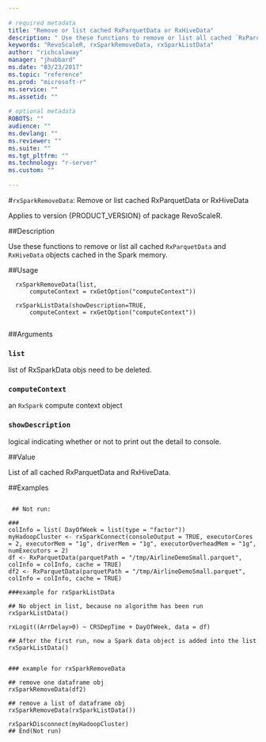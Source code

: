 ```yaml
--- 
 
# required metadata 
title: "Remove or list cached RxParquetData or RxHiveData" 
description: " Use these functions to remove or list all cached `RxParquetData` and `RxHiveData` objects cached in the Spark memory. " 
keywords: "RevoScaleR, rxSparkRemoveData, rxSparkListData" 
author: "richcalaway" 
manager: "jhubbard" 
ms.date: "03/23/2017" 
ms.topic: "reference" 
ms.prod: "microsoft-r" 
ms.service: "" 
ms.assetid: "" 
 
# optional metadata 
ROBOTS: "" 
audience: "" 
ms.devlang: "" 
ms.reviewer: "" 
ms.suite: "" 
ms.tgt_pltfrm: "" 
ms.technology: "r-server" 
ms.custom: "" 
 
--- 
```

 
 
 
 #`rxSparkRemoveData`: Remove or list cached RxParquetData or RxHiveData

 Applies to version {PRODUCT_VERSION} of package RevoScaleR.
 
 ##Description
 
Use these functions to remove or list all cached `RxParquetData`
and `RxHiveData` objects cached in the Spark memory.
 
 
 ##Usage

```   
  rxSparkRemoveData(list,
      computeContext = rxGetOption("computeContext"))
  
  rxSparkListData(showDescription=TRUE,
      computeContext = rxGetOption("computeContext"))
 
```
 
 
 ##Arguments

   
    
 ### `list`
 list of RxSparkData objs need to be deleted. 
  
    
 ### `computeContext`
 an `RxSpark` compute context object 
  
    
 ### `showDescription`
 logical indicating whether or not to print out the detail to console. 
  
 
 
 
 ##Value
 
List of all cached RxParquetData and RxHiveData.
 
 
 ##Examples

 ```
   
  ## Not run:
 
### 
colInfo = list( DayOfWeek = list(type = "factor"))
myHadoopCluster <- rxSparkConnect(consoleOutput = TRUE, executorCores = 2, executorMem = "1g", driverMem = "1g", executorOverheadMem = "1g", numExecutors = 2)
df <- RxParquetData(parquetPath = "/tmp/AirlineDemoSmall.parquet", colInfo = colInfo, cache = TRUE)
df2 <- RxParquetData(parquetPath = "/tmp/AirlineDemoSmall.parquet", colInfo = colInfo, cache = TRUE)

###example for rxSparkListData

## No object in list, because no algorithm has been run 
rxSparkListData()

rxLogit((ArrDelay>0) ~ CRSDepTime + DayOfWeek, data = df)

## After the first run, now a Spark data object is added into the list
rxSparkListData()


### example for rxSparkRemoveData

## remove one dataframe obj
rxSparkRemoveData(df2)

## remove a list of dataframe obj
rxSparkRemoveData(rxSparkListData())

rxSparkDisconnect(myHadoopCluster)
 ## End(Not run) 
  
 
```
 
